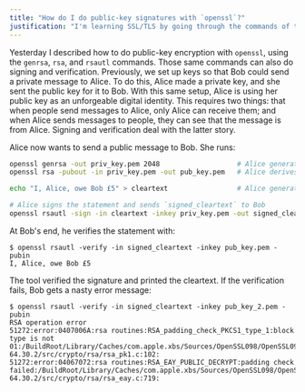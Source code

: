 ```yaml
---
title: "How do I do public-key signatures with `openssl`?"
justification: "I'm learning SSL/TLS by going through the commands of the `openssl` tool."
---
```


Yesterday I described how to do public-key encryption with `openssl`, using the `genrsa`, `rsa`, and `rsautl` commands. Those same commands can also do signing and verification. Previously, we set up keys so that Bob could send a private message to Alice. To do this, Alice made a private key, and she sent the public key for it to Bob. With this same setup, Alice is using her public key as an unforgeable digital identity. This requires two things: that when people send messages to Alice, only Alice can receive them; and when Alice sends messages to people, they can see that the message is from Alice. Signing and verification deal with the latter story.

Alice now wants to send a public message to Bob. She runs:

```bash
openssl genrsa -out priv_key.pem 2048                   # Alice generates her private key
openssl rsa -pubout -in priv_key.pem -out pub_key.pem   # Alice derives the public key and sends it to Bob

echo "I, Alice, owe Bob £5" > cleartext                 # Alice generates an un-signed statement

# Alice signs the statement and sends `signed_cleartext` to Bob
openssl rsautl -sign -in cleartext -inkey priv_key.pem -out signed_cleartext
```

At Bob's end, he verifies the statement with:

```
$ openssl rsautl -verify -in signed_cleartext -inkey pub_key.pem -pubin
I, Alice, owe Bob £5
```

The tool verified the signature and printed the cleartext. If the verification fails, Bob gets a nasty error message:

```
$ openssl rsautl -verify -in signed_cleartext -inkey pub_key_2.pem -pubin
RSA operation error
51272:error:0407006A:rsa routines:RSA_padding_check_PKCS1_type_1:block type is not 01:/BuildRoot/Library/Caches/com.apple.xbs/Sources/OpenSSL098/OpenSSL098-64.30.2/src/crypto/rsa/rsa_pk1.c:102:
51272:error:04067072:rsa routines:RSA_EAY_PUBLIC_DECRYPT:padding check failed:/BuildRoot/Library/Caches/com.apple.xbs/Sources/OpenSSL098/OpenSSL098-64.30.2/src/crypto/rsa/rsa_eay.c:719:
```
